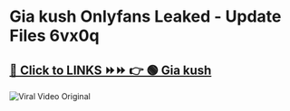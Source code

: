 
 # Gia kush Onlyfans Leaked - Update Files 6vx0q

## <h2><a href="https://clipsfans.com/Gia_kush&ref=git">🔗 Click to LINKS ⏩⏩ 👉 🟢 Gia kush </a></h2>

<a href="https://clipsfans.com/Gia_kush&ref=git" rel="nofollow" data-target="animated-image.originalLink"><img src="https://i.ibb.co.com/xMMVF88/686577567.gif" alt="Viral Video Original" style="max-width: 100%; display: inline-block;" data-target="animated-image.originalImage"></a>

